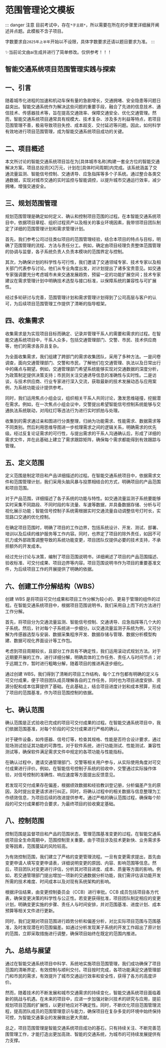 # 范围管理论文模板

::: danger 注意
目前考试中，存在`*子主题*`，所以需要在所在的步骤里详细展开阐述并点题。此模板不含子项目。

字数要求自`2025年上半年`开始以不设限，具体字数要求还请以题目要求为准。
:::

<div class="ai-box">
✨当前论文由ai生成并进行了简单修改。仅供参考！！！
</div>

## 智能交通系统项目范围管理实践与探索

## 一、引言
 
随着城市化进程的加速和机动车保有量的急剧增长，交通拥堵、安全隐患等问题日益突出。智能交通系统作为解决这些问题的重要手段，融合了先进的信息技术、通信技术、传感器技术等，旨在提高交通效率、保障交通安全、优化交通管理。然而，智能交通系统项目通常具有规模大、技术复杂、涉及多方利益等特点，若项目范围管理不善，极易导致项目失控、成本超支、交付延迟等问题。因此，如何科学有效地进行项目范围管理，成为智能交通系统项目成功的关键。
 
## 二、项目概述
 
本文所讨论的智能交通系统项目旨在为[具体城市名称]构建一套全方位的智能交通解决方案。项目总投资[X]万元，计划在[具体时间周期]内完成。该系统涵盖了交通流量监测、智能信号控制、交通诱导、应急指挥等多个子系统。通过整合各类交通数据，实现对城市交通的实时监控与智能调控，以提升城市交通运行效率，减少拥堵，增强交通安全。
 
## 三、规划范围管理
 
规划范围管理是确定如何定义、确认和控制项目范围的过程。在本智能交通系统项目中，依据项目章程、组织过程资产以及相关的事业环境因素，我带领项目团队制定了详细的范围管理计划和需求管理计划。
 
首先，我们参考公司过往类似项目的范围管理经验，结合本项目的特点与目标，明确了范围管理的流程、方法与责任分工。例如，确定由项目经理负责整体范围管理的协调与监督，各子系统负责人负责本模块的范围界定与控制。
 
其次，为确保计划的科学性与可行性，我们邀请了交通领域专家、技术专家以及相关部门代表参与讨论。他们从专业角度出发，对计划提出了诸多宝贵意见。如交通专家强调要充分考虑城市未来交通发展趋势，预留一定的功能扩展空间；技术专家建议在需求管理计划中明确技术选型与接口标准，以保障系统的兼容性与可扩展性。
 
经过多轮研讨与完善，范围管理计划和需求管理计划得到了公司高层与客户的认可，为后续项目范围管理工作提供了清晰的指导框架。
 
## 四、收集需求
 
收集需求是为实现项目目标而确定、记录并管理干系人的需要和需求的过程。在智能交通系统项目中，干系人众多，包括交通管理部门、交警、市民、技术供应商等，他们的需求各异且复杂。
 
为全面收集需求，我们组建了跨部门的需求收集团队，采用了多种方法。一是问卷调查，面向交通管理部门、交警和市民，了解他们在交通管理、执法以及日常出行中的痛点与期望。例如，交通管理部门希望系统能够实现对交通数据的深度分析，为政策制定提供决策支持；市民则关注交通诱导信息的准确性与实时性。二是访谈，与技术供应商、行业专家进行深入交流，获取最新的技术发展动态与应用案例，为系统功能设计提供参考。
 
同时，我们运用焦点小组会议，组织相关干系人共同讨论，激发思维碰撞，挖掘潜在需求。例如，在一次焦点小组会议中，交警提出希望智能信号控制系统能够与交通执法系统联动，对闯红灯等违法行为进行实时抓拍与处理。
 
收集到的需求通过亲和图进行分类整理，归纳为功能需求、性能需求、数据需求等不同类别。然后利用思维导图进一步梳理需求之间的逻辑关系，明确需求的优先级。经过反复论证需求的可行性，与提出需求的干系人沟通确认后，形成了详细的需求文件，并在此基础上建立了需求跟踪矩阵，确保每个需求都能得到有效跟踪与管理。
 
## 五、定义范围
 
定义范围是制定项目和产品详细描述的过程。在智能交通系统项目中，依据需求文件和范围管理计划，我们采用头脑风暴与投票相结合的方式，明确项目的产品范围和项目范围。
 
对于产品范围，详细描述了各子系统的功能与特性。如交通流量监测子系统要能够实时采集不同路段、不同时段的车流量、车速等数据，并具备数据存储、分析与可视化展示功能；智能信号控制子系统需根据实时交通流量自动调整信号灯时长，实现路口交通的优化控制。
 
在确定项目范围时，明确了项目的工作边界，包括系统设计、开发、测试、部署、培训以及后续的维护服务等工作内容。同时，也界定了项目的除外责任，如因不可抗力或外部政策调整导致的系统功能变更，项目团队仅提供必要的技术支持，不承担额外的开发成本。
 
经过充分讨论与决策，编制了项目范围说明书，详细阐述了项目的产品范围描述、验收标准、可交付成果、项目边界等内容。项目范围说明书作为项目的重要基准文件，为后续项目工作的开展提供了明确的依据。
 
## 六、创建工作分解结构（WBS）
 
创建 WBS 是将项目可交付成果和项目工作分解为较小的、更易于管理的组件的过程。在智能交通系统项目中，根据项目范围说明书，我们采用自上而下的方法进行工作分解。
 
首先，将项目分为交通流量监测、智能信号控制、交通诱导、应急指挥等几个大的子系统。然后，针对每个子系统进一步细分。以交通流量监测子系统为例，又可分解为传感器选型与安装、数据采集程序开发、数据存储与管理、数据分析模型构建、数据可视化界面设计等工作包。
 
考虑到项目周期较长，且部分工作具有不确定性，我们运用滚动式规划方法。对于近期要开展的工作，进行详细分解，明确具体的工作任务、责任人与时间节点；对于远期工作，暂时进行粗略分解，随着项目的推进再逐步细化。
 
通过创建 WBS，我们得到了清晰的项目工作结构，每个工作包都有明确的定义与可交付成果，便于项目团队成员理解各自的工作任务，同时也为项目进度安排、资源分配和成本估算提供了基础。在此基础上，结合项目进度计划和成本预算，形成了项目的范围基准，作为项目范围控制的依据。
 
## 七、确认范围
 
确认范围是正式验收已完成的项目可交付成果的过程。在智能交通系统项目中，我们依据范围基准，对每个阶段的可交付成果进行严格的确认。
 
对于硬件设备，如传感器、信号灯等，检查其规格、性能是否符合设计要求，通过现场测试验证其功能的可靠性。对于软件系统，进行功能测试、性能测试、兼容性测试等，确保软件满足需求文件中规定的各项功能与性能指标。
 
在确认过程中，邀请交通管理部门、交警等相关用户参与，从实际使用角度对可交付成果进行评价。例如，在智能信号控制子系统的验收中，交警通过实际操作体验，对信号控制的准确性、响应速度等方面提出反馈意见。
 
若发现可交付成果存在偏差，根据绩效数据和经验教训登记册，分析偏差产生的原因，及时提出变更请求进行纠正。同时，将确认过程中的相关数据与信息整理为工作绩效信息，为项目后续的改进提供参考。通过严格的确认范围过程，确保每个阶段的可交付成果都符合要求，为最终项目的验收奠定基础。
 
## 八、控制范围
 
控制范围是监督项目和产品的范围状态，管理范围基准变更的过程。在智能交通系统项目全生命周期中，范围控制至关重要。由于项目涉及技术更新快、业务需求多变等因素，范围蔓延的风险较高。
 
为有效控制范围，我们建立了严格的变更管理流程。一旦有变更需求提出，首先由变更申请人填写变更申请表，详细说明变更的原因、内容、影响范围等信息。然后，项目团队对变更进行评估，分析其对项目进度、成本、质量等方面的影响。例如，若交通管理部门提出增加一项新的交通数据分析功能，我们需评估该功能开发所需的技术难度、时间成本以及对现有系统架构的影响。
 
根据评估结果，由变更控制委员会（CCB）进行审批。CCB 成员包括项目各方代表，确保变更决策的科学性与公正性。若变更获得批准，项目团队制定相应的变更计划，明确变更实施的步骤、责任人与时间安排，并对范围基准、进度计划、成本预算等相关文件进行更新。
 
同时，我们定期对项目范围进行趋势分析和偏差分析，对比实际项目范围与范围基准，及时发现潜在的范围偏差。如通过分析发现某子系统的开发工作超出了原计划的范围，立即采取措施进行调整，确保项目始终在既定的范围内推进。
 
## 九、总结与展望
 
通过在智能交通系统项目中科学、系统地实施项目范围管理，我们成功确保了项目范围的清晰界定、有效控制与顺利交付。项目按时完成，各项功能满足交通管理部门和市民的需求，有效提升了城市交通运行效率和安全性，获得了各方的高度评价。
 
然而，随着技术的不断发展和城市交通需求的持续变化，智能交通系统项目面临着新的挑战与机遇。在未来的项目中，应进一步加强对新兴技术的研究与应用，提前规划项目范围的扩展性，以更好地应对不确定性。同时，不断优化项目范围管理流程，提高团队成员的范围管理意识与能力，确保项目在复杂多变的环境中始终保持可控，为智能交通事业的发展做出更大贡献。
 
总之，项目范围管理是智能交通系统项目成功的基石，只有持续关注、不断完善范围管理工作，才能打造出更加高效、智能的交通系统，为城市的可持续发展提供有力支撑。